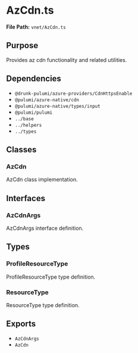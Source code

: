 # AzCdn.ts

**File Path:** `vnet/AzCdn.ts`

## Purpose

Provides az cdn functionality and related utilities.

## Dependencies

- `@drunk-pulumi/azure-providers/CdnHttpsEnable`
- `@pulumi/azure-native/cdn`
- `@pulumi/azure-native/types/input`
- `@pulumi/pulumi`
- `../base`
- `../helpers`
- `../types`

## Classes

### AzCdn

AzCdn class implementation.

## Interfaces

### AzCdnArgs

AzCdnArgs interface definition.

## Types

### ProfileResourceType

ProfileResourceType type definition.

### ResourceType

ResourceType type definition.

## Exports

- `AzCdnArgs`
- `AzCdn`
